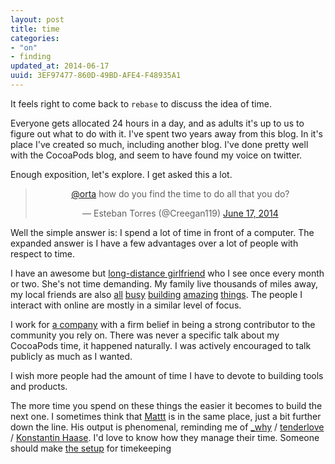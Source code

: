 ```yaml
---
layout: post
title: time
categories:
- "on"
- finding
updated_at: 2014-06-17
uuid: 3EF97477-860D-49BD-AFE4-F48935A1
---
```


It feels right to come back to `rebase` to discuss the idea of time.

Everyone gets allocated 24 hours in a day, and as adults it's up to us to figure out what to do with it. I've spent two years away from this blog. In it's place I've created so much, including another blog. I've done pretty well with the CocoaPods blog, and seem to have found my voice on twitter.

Enough exposition, let's explore. I get asked this a lot.

<center>
    <blockquote class="twitter-tweet" lang="en"><p><a href="https://twitter.com/orta">@orta</a> how do you find the time to do all that you do?</p>&mdash; Esteban Torres (@Creegan119) <a href="https://twitter.com/Creegan119/statuses/478972178084683776">June 17, 2014</a></blockquote> <script async src="//platform.twitter.com/widgets.js" charset="utf-8"></script>
</center>

Well the simple answer is: I spend a lot of time in front of a computer. The expanded answer is I have a few advantages over a lot of people with respect to time. 

I have an awesome but [long-distance girlfriend](http://orta.github.io/rebase/on/skype/) who I see once every month or two. She's not time demanding. My family live thousands of miles away, my local friends are also [all](http://vesperapp.co) [busy](https://yourkarma.com) [building](http://www.tumblr.com/) [amazing](http://meetup.com) [things](http://artsy.net). The people I interact with online are mostly in a similar level of focus. 

I work for [a company](http://artsy.net) with a firm belief in being a strong contributor to the community you rely on. There was never a specific talk about my CocoaPods time, it happened naturally. I was actively encouraged to talk publicly as much as I wanted. 

I wish more people had the amount of time I have to devote to building tools and products. 

The more time you spend on these things the easier it becomes to build the next one. I sometimes think that [Mattt](http://mattt.me) is in the same place, just a bit further down the line. His output is phenomenal, reminding me of [_why](http://en.wikipedia.org/wiki/Why_the_lucky_stiff) / [tenderlove](http://tenderlovemaking.com/) / [Konstantin Haase](http://rkh.im/). I'd love to know how they manage their time. Someone should make [the setup](http://usesthis.com/) for timekeeping